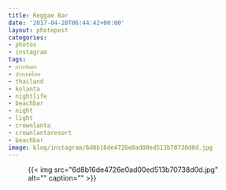 ```yaml
---
title: Reggae Bar
date: '2017-04-28T06:44:42+00:00'
layout: photopost
categories:
- photos
- instagram
tags:
- เกาะลันตา
- ประเทศไทย
- thailand
- kolanta
- nightlife
- beachbar
- night
- light
- crownlanta
- crownlantaresort
- beachbar
image: blog/instagram/6d8b16de4726e0ad00ed513b70738d0d.jpg
---
```


<figure class="photo photo--square">
  {{< img src="6d8b16de4726e0ad00ed513b70738d0d.jpg" alt="" caption="" >}}

</figure>



